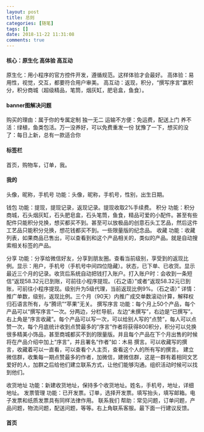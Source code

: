 ```yaml
---
layout: post
title: 总则
categories: [随笔]
tags: []
date: 2018-11-22 11:31:08
comments: true
---
```


#### 核心：原生化  高体验  高互动

原生化：用小程序的官方控件开发，遵循规范。这样体验才会最好。
高体验：易用性，视觉，交互，都要符合用户审美。
高互动：返现，积分，“撰写序言”赢积分，积分商城（超级精品，笔筒，烟灰缸，肥皂盒，鱼食）。

#### banner图解决问题

购买的理由：属于你的专属定制 独一无二
运输不方便：免运费，配送上门
养不活：绿植，鱼类包活。万一没养好，可以免费重发一份
犹豫了一下，想买的没了：每日上新，总有一款适合你

#### 标签栏

首页，购物车，订单，我。

#### 我的

头像，昵称，手机号   功能：头像，昵称，手机号，性别，出生日期。

钱包  功能：提现，提现记录，返现记录。提现收取2%手续费。
积分  功能：积分商城，石头烟灰缸，石头肥皂盒，石头笔筒，鱼食，精品可爱的小配件。甚至有些配件只能积分兑换，想买都买不到。甚至可以放极品的创意石头工艺品，然后这件工艺品只能积分兑换，想花钱都买不到。一些限量版的纪念品。
收藏  功能：收藏列表，如果商品已售出，可以查看到和这个产品相关的，类似的产品。就是自动搜索相关标签的产品。

分享  功能：分享给微信好友，分享到朋友圈。查看当前级别，享受到的返现比例。显示：用户，手机号（手机号中间四位隐藏）。状态，已下单、已收货。显示最近三个月的记录。收货后系统自动把钱打入账户。打入账户时：会收到一条短信“返现58.32元已到账，可前往小程序提现。（石之语）”或者“返现58.32元已到账，可前往小程序提现。级别升为5级代理，当前返现比例9%。（石之语）”
详情：推广单数，级别，返现比例。三个月（90天）内推广成交单数滚动计算，解释权归石语言所有，与“腾讯”“苹果”无关。
撰写序言 功能：每个月上50个产品，每个产品可以“撰写序言”一次。分两边，分栏导航，左边“未撰写”，右边是“已撰写”。右上角是“序言收藏”。每个产品可以写一次，可以给别人写的“点赞”，每人可以点赞一次，每个月底统计收到点赞最多的“序言”作者将获得800积分，积分可以兑换很多精美小饰品，甚至商城都买不到的限量版。并且每个产品在下个月出售的时候将在产品介绍中加上“序言”，并且署名“作者”如：木易 撰言。可以收藏写的撰言，收藏着可以一直看，可以查看个人主页，查看这个人的所有写的撰言。   建立微信群，收集每一期点赞最多的作者，加微信，建微信群，这是一群有着相同文艺爱好的人，加群之后给他们建立联系方式，让他们能够沟通。组织活动时候可以找到他们。

收货地址 功能：新建收货地址，保持多个收货地址。姓名，手机号，地址，详细地址。
发票管理 功能：已开发票。订单，选择开发票。填写抬头，填写邮箱。电子发票和纸质发票具有同样法律作用。
联系我们 帮助：常见问题，订单问题，产品问题，物流问题，配送问题，等等。右上角联系客服。最下面一行建议反馈。


#### 首页





